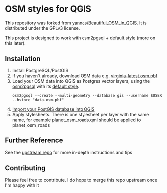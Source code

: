 # OSM styles for QGIS
 
This repository was forked from [yannos/Beautiful_OSM_in_QGIS](https://github.com/yannos/Beautiful_OSM_in_QGIS). It is distributed under the GPLv3 license.

This project is designed to work with osm2pgsql + default.style (more on this later).

## Installation

1. Install PostgreSQL/PostGIS
2. If you haven't already, download OSM data e.g. [virginia-latest.osm.pbf](https://download.geofabrik.de/north-america/us/virginia.html)
3. Load your OSM data into QGIS as Postgres vector layers, using the [osm2pgsql](https://osm2pgsql.org/) with its [default style](https://github.com/openstreetmap/osm2pgsql/blob/master/default.style).
   ```
   osm2pgsql --create --multi-geometry --database gis --username $USER --hstore "data.osm.pbf"
   ```
4. [Import your PostGIS database into QGIS](https://docs.qgis.org/3.4/en/docs/training_manual/spatial_databases/import_export.html#db-manager)
5. Apply stylesheets. There is one stylesheet per layer with the same name, for example planet_osm_roads.qml should be applied to planet_osm_roads

## Further Reference

See the [upstream repo](https://github.com/yannos/Beautiful_OSM_in_QGIS) for more in-depth instructions and tips

## Contributing

Please feel free to contribute. I do hope to merge this repo upstream once I'm happy with it
